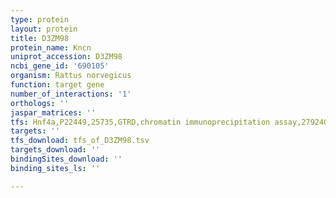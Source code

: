 ```yaml
---
type: protein
layout: protein
title: D3ZM98
protein_name: Kncn
uniprot_accession: D3ZM98
ncbi_gene_id: '690105'
organism: Rattus norvegicus
function: target gene
number_of_interactions: '1'
orthologs: ''
jaspar_matrices: ''
tfs: Hnf4a,P22449,25735,GTRD,chromatin immunoprecipitation assay,27924024%5Buid%5D,No
targets: ''
tfs_download: tfs_of_D3ZM98.tsv
targets_download: ''
bindingSites_download: ''
binding_sites_ls: ''

---
```

